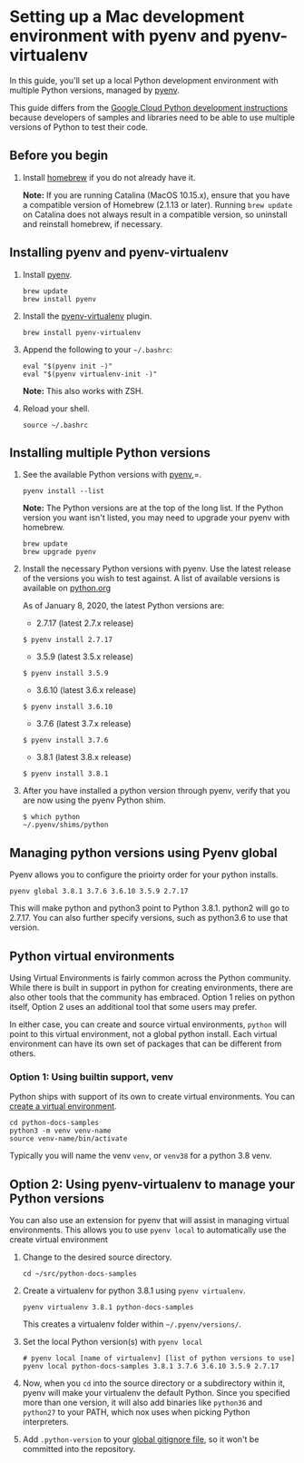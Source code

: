 # Setting up a Mac development environment with pyenv and pyenv-virtualenv

In this guide, you'll set up a local Python development environment with
multiple Python versions, managed by [pyenv](https://github.com/pyenv/pyenv).

This guide differs from the [Google Cloud Python development
instructions](https://cloud.google.com/python/setup) because developers of
samples and libraries need to be able to use multiple versions of Python to
test their code.

## Before you begin

1. Install [homebrew](https://brew.sh/) if you do not already have it.

   **Note:** If you are running Catalina (MacOS 10.15.x), ensure that you have a
   compatible version of Homebrew (2.1.13 or later). Running `brew update` on
   Catalina does not always result in a compatible version, so uninstall and
   reinstall homebrew, if necessary.

## Installing pyenv and pyenv-virtualenv

1.  Install [pyenv](https://github.com/pyenv/pyenv).

    ```console
    brew update
    brew install pyenv
    ```

1.  Install the [pyenv-virtualenv](https://github.com/pyenv/pyenv-virtualenv)
    plugin.

    ```console
    brew install pyenv-virtualenv
    ```

1.  Append the following to your `~/.bashrc`:

    ```
    eval "$(pyenv init -)"
    eval "$(pyenv virtualenv-init -)"
    ```

    **Note:** This also works with ZSH.

1.  Reload your shell.

    ```console
    source ~/.bashrc
    ```

## Installing multiple Python versions


1.  See the available Python versions with [pyenv](https://github.com/pyenv/pyenv),=.

    ```console
    pyenv install --list
    ```

    **Note:** The Python versions are at the top of the long list. If the Python
    version you want isn't listed, you may need to upgrade your pyenv with
    homebrew.

    ```console
    brew update
    brew upgrade pyenv
    ```
    
1.  Install the necessary Python versions with pyenv. Use the latest release
    of the versions you wish to test against.  A list of available versions
    is available on [python.org](https://www.python.org/doc/versions/)

    As of January 8, 2020, the latest Python versions are:

    *  2.7.17 (latest 2.7.x release)
    ```console
    $ pyenv install 2.7.17
    ```
    *  3.5.9 (latest 3.5.x release)
    ```console
    $ pyenv install 3.5.9
    ```
    *  3.6.10 (latest 3.6.x release)
    ```console
    $ pyenv install 3.6.10
    ```
    *  3.7.6 (latest 3.7.x release)
    ```console
    $ pyenv install 3.7.6
    ```
    *  3.8.1 (latest 3.8.x release)
    ```console
    $ pyenv install 3.8.1
    ```

1.  After you have installed a python version through pyenv,
    verify that you are now using the pyenv Python shim.

    ```console
    $ which python
    ~/.pyenv/shims/python
    ```

## Managing python versions using Pyenv global
Pyenv allows you to configure the prioirty order for your python installs.

```
pyenv global 3.8.1 3.7.6 3.6.10 3.5.9 2.7.17
```

This will make python and python3 point to Python 3.8.1. python2 will go to 2.7.17. You can also further specify versions, such as python3.6 to use that version.

## Python virtual environments
Using Virtual Environments is fairly common across the Python community. While there is built in support in python for creating environments, there are also other tools that the community has embraced. Option 1 relies on python itself, Option 2 uses an additional tool that some users may prefer.

In either case, you can create and source virtual environments, `python` will point to this virtual environment, not a global python install. Each virtual environment can have its own set of packages that can be different from others.


### Option 1: Using builtin support, venv
Python ships with support of its own to create virtual environments. You can [create a virtual environment](https://docs.python.org/3/library/venv.html).

```
cd python-docs-samples
python3 -m venv venv-name
source venv-name/bin/activate
```

Typically you will name the venv `venv`, or `venv38` for a python 3.8 venv.


## Option 2: Using pyenv-virtualenv to manage your Python versions
You can also use an extension for pyenv that will assist in managing virtual environments. This allows you to use `pyenv local` to automatically use the create virtual environment

1.  Change to the desired source directory.

    ```console
    cd ~/src/python-docs-samples
    ```

1.  Create a virtualenv for python 3.8.1 using `pyenv virtualenv`.

    ```console
    pyenv virtualenv 3.8.1 python-docs-samples
    ```

    This creates a virtualenv folder within `~/.pyenv/versions/`.

1.  Set the local Python version(s) with `pyenv local`

    ```console
    # pyenv local [name of virtualenv] [list of python versions to use]
    pyenv local python-docs-samples 3.8.1 3.7.6 3.6.10 3.5.9 2.7.17
    ```

1.  Now, when you `cd` into the source directory or a subdirectory within it,
    pyenv will make your virtualenv the default Python. Since you specified
    more than one version, it will also add binaries like `python36` and
    `python27` to your PATH, which nox uses when picking Python interpreters.

1.  Add `.python-version` to your [global gitignore
    file](https://help.github.com/articles/ignoring-files/#create-a-global-gitignore),
    so it won't be committed into the repository.
